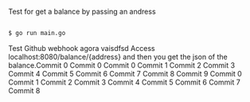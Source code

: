 Test for get a balance by passing an andress

```sh

$ go run main.go

```
Test Github webhook agora vaisdfsd
Access localhost:8080/balance/{address} and then you get the json of the balance.Commit 0
Commit 0
Commit 0
Commit 1
Commit 2
Commit 3
Commit 4
Commit 5
Commit 6
Commit 7
Commit 8
Commit 9
Commit 0
Commit 1
Commit 2
Commit 3
Commit 4
Commit 5
Commit 6
Commit 7
Commit 8